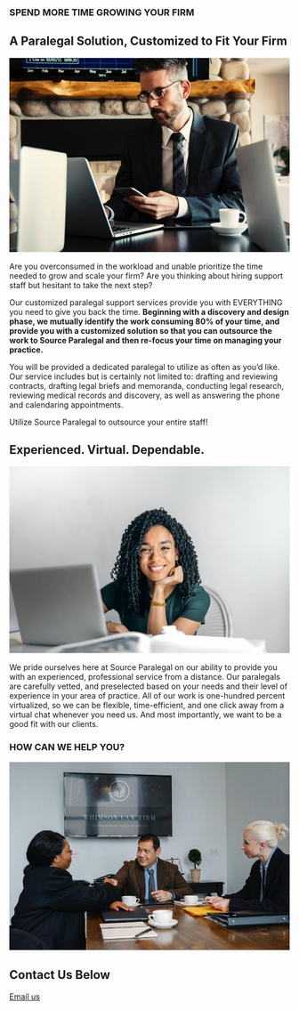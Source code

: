 ### SPEND MORE TIME GROWING YOUR FIRM

## A Paralegal Solution, Customized to Fit Your Firm

![support staff](support-staff.jpeg)

Are you overconsumed in the workload and unable prioritize the time needed to grow and scale your firm? Are you thinking about hiring support staff but hesitant to take the next step?

Our customized paralegal support services provide you with EVERYTHING you need to give you back the time. **Beginning with a discovery and design phase, we mutually identify the work consuming 80% of your time, and provide you with a customized solution so that you can outsource the work to Source Paralegal and then re-focus your time on managing your practice.**

You will be provided a dedicated paralegal to utilize as often as you’d like. Our service includes but is certainly not limited to: drafting and reviewing contracts, drafting legal briefs and memoranda, conducting legal research, reviewing medical records and discovery, as well as answering the phone and calendaring appointments.

Utilize Source Paralegal to outsource your entire staff!

## Experienced. Virtual. Dependable.

![vetted paralegals](vetted-paralegals.jpeg)

We pride ourselves here at Source Paralegal on our ability to provide you with an experienced, professional service from a distance. Our paralegals are carefully vetted, and preselected based on your needs and their level of experience in your area of practice. All of our work is one-hundred percent virtualized, so we can be flexible, time-efficient, and one click away from a virtual chat whenever you need us. And most importantly, we want to be a good fit with our clients. 

### HOW CAN WE HELP YOU?

![good fit with clients](good-fit-with-clients.jpeg)

## Contact Us Below

[Email us](mailto:cameron.m.hardesty@gmail.com)
